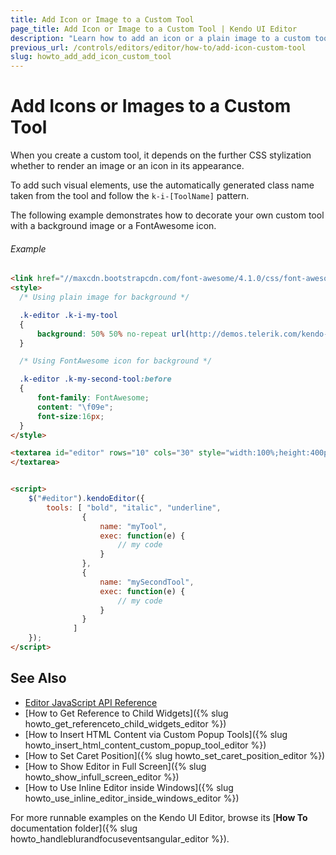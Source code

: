 ```yaml
---
title: Add Icon or Image to a Custom Tool
page_title: Add Icon or Image to a Custom Tool | Kendo UI Editor
description: "Learn how to add an icon or a plain image to a custom tool in the Kendo UI Editor widget."
previous_url: /controls/editors/editor/how-to/add-icon-custom-tool
slug: howto_add_add_icon_custom_tool
---
```


# Add Icons or Images to a Custom Tool

When you create a custom tool, it depends on the further CSS stylization whether to render an image or an icon in its appearance.

To add such visual elements, use the automatically generated class name taken from the tool and follow the `k-i-[ToolName]` pattern.

The following example demonstrates how to decorate your own custom tool with a background image or a FontAwesome icon.

###### Example

```html
<link href="//maxcdn.bootstrapcdn.com/font-awesome/4.1.0/css/font-awesome.min.css" rel="stylesheet">
<style>
  /* Using plain image for background */

  .k-editor .k-i-my-tool
  {
      background: 50% 50% no-repeat url(http://demos.telerik.com/kendo-ui/content/web/16x16/Chart.png);
  }

  /* Using FontAwesome icon for background */

  .k-editor .k-my-second-tool:before
  {
      font-family: FontAwesome;
      content: "\f09e";
      font-size:16px;
  }
</style>

<textarea id="editor" rows="10" cols="30" style="width:100%;height:400px">
</textarea>


<script>
    $("#editor").kendoEditor({
        tools: [ "bold", "italic", "underline",
                {
                    name: "myTool",
                    exec: function(e) {
                        // my code
                    }
                },
                {
                    name: "mySecondTool",
                    exec: function(e) {
                        // my code
                    }
                }
              ]
    });
</script>
```

## See Also

* [Editor JavaScript API Reference](/api/javascript/ui/editor)
* [How to Get Reference to Child Widgets]({% slug howto_get_referenceto_child_widgets_editor %})
* [How to Insert HTML Content via Custom Popup Tools]({% slug howto_insert_html_content_custom_popup_tool_editor %})
* [How to Set Caret Position]({% slug howto_set_caret_position_editor %})
* [How to Show Editor in Full Screen]({% slug howto_show_infull_screen_editor %})
* [How to Use Inline Editor inside Windows]({% slug howto_use_inline_editor_inside_windows_editor %})

For more runnable examples on the Kendo UI Editor, browse its [**How To** documentation folder]({% slug howto_handleblurandfocuseventsangular_editor %}).
